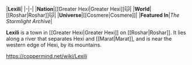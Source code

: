 |**Lexili**|
|-|-|
|**Nation**|[[Greater Hexi\|Greater Hexi]]🐱︎|
|**World**|[[Roshar\|Roshar]]🐱︎|
|**Universe**|[[Cosmere\|Cosmere]]|
|**Featured In**|*The Stormlight Archive*|

**Lexili** is a town in [[Greater Hexi\|Greater Hexi]] on [[Roshar\|Roshar]]. It lies along a river that separates Hexi and [[Marat\|Marat]], and is near the western edge of Hexi, by its mountains.



https://coppermind.net/wiki/Lexili